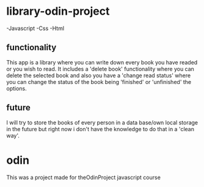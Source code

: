 # library-odin-project

-Javascript
-Css
-Html

## functionality

This app is a library where you can write down every book you have readed or you
wish to read.
It includes a 'delete book' functionality where you can delete the selected book and also
you have a 'change read status' where you can change the status of the book
being 'finished' or 'unfinished' the options.

## future

I will try to store the books of every person in a data base/own local storage in the future
but right now i don't have the knowledge to do that in a 'clean way'.

# odin

This was a project made for theOdinProject javascript course

